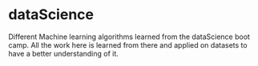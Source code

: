 # dataScience

Different Machine learning algorithms learned from the dataScience boot camp.
All the work here is learned from there and applied on datasets to have a better understanding of it.
